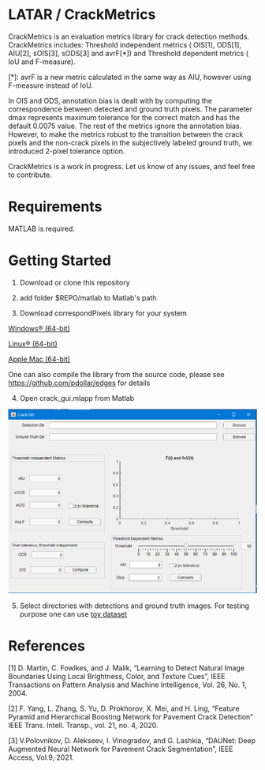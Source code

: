 # LATAR / CrackMetrics

CrackMetrics is an evaluation metrics library for crack detection methods.
CrackMetrics includes: Threshold independent metrics ( OIS[1], ODS[1], AIU[2], sOIS[3], sODS[3] and avrF[*])
and Threshold dependent metrics ( IoU and F-measure).

[*]: avrF is a new metric calculated in the same way as AIU, however using F-measure instead of IoU.

In OIS and ODS, annotation bias is dealt with by computing the correspondence between detected and ground truth pixels. 
The parameter dmax represents maximum tolerance for the correct match and has the default 0.0075 value.
The rest of the metrics ignore the annotation bias. 
However, to make the metrics robust to the transition between the crack pixels and the non-crack pixels in the subjectively labeled ground truth, we introduced 2-pixel tolerance option.  

CrackMetrics is a work in progress. Let us know of any issues, and feel free to contribute.


# Requirements
MATLAB is required.

# Getting Started

1. Download or clone this repository

2. add folder $REPO/matlab to Matlab's path

3. Download correspondPixels library for your system

[Windows® (64-bit)](https://github.com/pdollar/edges/blob/master/private/correspondPixels.mexw64)

[Linux® (64-bit)](https://github.com/pdollar/edges/blob/master/private/correspondPixels.mexa64)

[Apple Mac (64-bit)](https://github.com/pdollar/edges/blob/master/private/correspondPixels.mexmaci64)

One can also compile the library from the source code, please see https://github.com/pdollar/edges for details

4. Open crack_gui.mlapp from Matlab

![GUI.png](./GUI.PNG?raw=true "Main window")

5. Select directories with detections and ground truth images. For testing purpose one can use [toy dataset](./data/toy_dataset.zip)

# References

[1] D. Martin, C. Fowlkes, and J. Malik, “Learning to Detect Natural Image Boundaries Using Local Brightness, Color, and Texture Cues”, IEEE Transactions on Pattern Analysis and Machine Intelligence, Vol. 26, No. 1, 2004.

[2] F. Yang, L. Zhang, S. Yu, D. Prokhorov, X. Mei, and H. Ling, “Feature Pyramid and Hierarchical Boosting Network for Pavement Crack Detection” IEEE Trans. Intell. Transp., vol. 21, no. 4, 2020.

[3] V.Polovnikov, D. Alekseev, I. Vinogradov, and G. Lashkia, “DAUNet: Deep Augmented Neural Network for Pavement Crack Segmentation”, IEEE Access, Vol.9, 2021.


